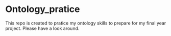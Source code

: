 # Ontology_pratice

This repo is created to pratice my ontology skills to prepare for my final year project. Please have a look around.
